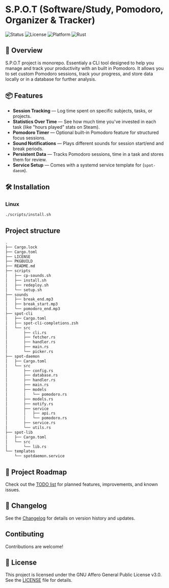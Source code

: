 # S.P.O.T (Software/Study, Pomodoro, Organizer & Tracker)

![Status](https://img.shields.io/badge/Status-Under_Development-red)
![License](https://img.shields.io/badge/License-MIT-blue)
![Platform](https://img.shields.io/badge/Platform-Linux-yellowgreen)
![Rust](https://img.shields.io/badge/Language-Rust-orange)

## 📜 Overview

S.P.O.T project is monorepo. Essentialy a CLI tool designed to help you manage
and track your productivity with an built in Pomodoro. It allows you to set
custom Pomodoro sessions, track your progress, and store data locally or in a
database for further analysis.

## 📦 Features

- **Session Tracking** — Log time spent on specific subjects, tasks, or projects.
- **Statistics Over Time** — See how much time you've invested in each task (like "hours played" stats on Steam).
- **Pomodoro Timer** — Optional built-in Pomodoro feature for structured focus sessions.
- **Sound Notifications** — Plays different sounds for session start/end and break periods.
- **Persistent Data** — Tracks Pomodoro sessions, time in a task and stores them for review.
- **Service Setup** — Comes with a systemd service template for (`spot-daeom`).


## 🛠️ Installation

### Linux 
```bash
./scripts/install.sh
```

## Project structure
```sh
.
├── Cargo.lock
├── Cargo.toml
├── LICENSE
├── PKGBUILD
├── README.md
├── scripts
│   ├── cp-sounds.sh
│   ├── install.sh
│   ├── redeploy.sh
│   └── setup.sh
├── sounds                  
│   ├── break_end.mp3
│   ├── break_start.mp3
│   └── pomodoro_end.mp3
├── spot-cli
│   ├── Cargo.toml
│   ├── spot-cli-completions.zsh
│   └── src
│       ├── cli.rs
│       ├── fetcher.rs
│       ├── handler.rs
│       ├── main.rs
│       └── picker.rs
├── spot-daemon
│   ├── Cargo.toml
│   └── src
│       ├── config.rs
│       ├── database.rs
│       ├── handler.rs
│       ├── main.rs
│       ├── models
│       │   └── pomodoro.rs
│       ├── models.rs
│       ├── notify.rs
│       ├── service
│       │   ├── api.rs
│       │   └── pomodoro.rs
│       ├── service.rs
│       └── utils.rs
├── spot-lib
│   ├── Cargo.toml
│   └── src
│       └── lib.rs
└── templates
    └── spotdaemon.service
```

## 🔗 Project Roadmap

Check out the [TODO list](./TODO.md) for planned features, improvements, and known issues.

## 📄 Changelog
See the [Changelog](./CHANGELOG.md) for details on version history and updates.

## Contibuting
Contributions are welcome! 

## 📄 License

This project is licensed under the GNU Affero General Public License v3.0.  
See the [LICENSE](./LICENSE) file for details.
